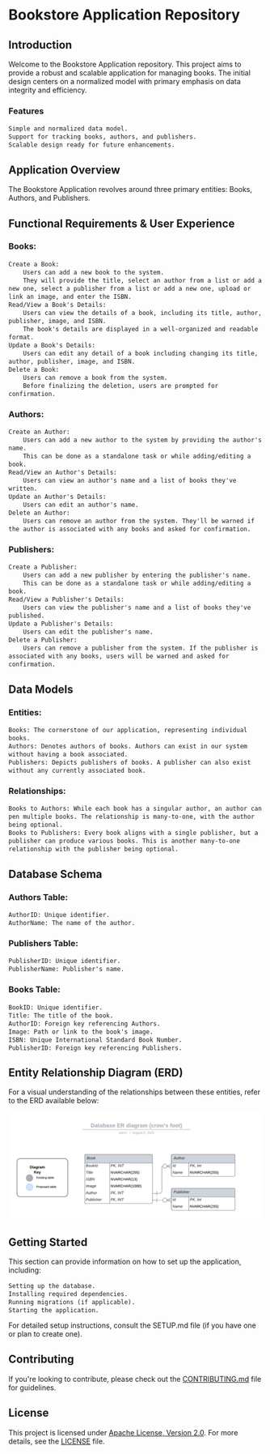 # Bookstore Application Repository
## Introduction

Welcome to the Bookstore Application repository. This project aims to provide a robust and scalable application for managing books. The initial design centers on a normalized model with primary emphasis on data integrity and efficiency.
### Features

    Simple and normalized data model.
    Support for tracking books, authors, and publishers.
    Scalable design ready for future enhancements.

## Application Overview

The Bookstore Application revolves around three primary entities: Books, Authors, and Publishers.

## Functional Requirements & User Experience
### Books:

    Create a Book:
        Users can add a new book to the system.
        They will provide the title, select an author from a list or add a new one, select a publisher from a list or add a new one, upload or link an image, and enter the ISBN.
    Read/View a Book's Details:
        Users can view the details of a book, including its title, author, publisher, image, and ISBN.
        The book's details are displayed in a well-organized and readable format.
    Update a Book's Details:
        Users can edit any detail of a book including changing its title, author, publisher, image, and ISBN.
    Delete a Book:
        Users can remove a book from the system.
        Before finalizing the deletion, users are prompted for confirmation.

### Authors:

    Create an Author:
        Users can add a new author to the system by providing the author's name.
        This can be done as a standalone task or while adding/editing a book.
    Read/View an Author's Details:
        Users can view an author's name and a list of books they've written.
    Update an Author's Details:
        Users can edit an author's name.
    Delete an Author:
        Users can remove an author from the system. They'll be warned if the author is associated with any books and asked for confirmation.

### Publishers:

    Create a Publisher:
        Users can add a new publisher by entering the publisher's name.
        This can be done as a standalone task or while adding/editing a book.
    Read/View a Publisher's Details:
        Users can view the publisher's name and a list of books they've published.
    Update a Publisher's Details:
        Users can edit the publisher's name.
    Delete a Publisher:
        Users can remove a publisher from the system. If the publisher is associated with any books, users will be warned and asked for confirmation.

## Data Models

### Entities:

    Books: The cornerstone of our application, representing individual books.
    Authors: Denotes authors of books. Authors can exist in our system without having a book associated.
    Publishers: Depicts publishers of books. A publisher can also exist without any currently associated book.

### Relationships:

    Books to Authors: While each book has a singular author, an author can pen multiple books. The relationship is many-to-one, with the author being optional.
    Books to Publishers: Every book aligns with a single publisher, but a publisher can produce various books. This is another many-to-one relationship with the publisher being optional.

## Database Schema
### Authors Table:

    AuthorID: Unique identifier.
    AuthorName: The name of the author.

### Publishers Table:

    PublisherID: Unique identifier.
    PublisherName: Publisher's name.

### Books Table:

    BookID: Unique identifier.
    Title: The title of the book.
    AuthorID: Foreign key referencing Authors.
    Image: Path or link to the book's image.
    ISBN: Unique International Standard Book Number.
    PublisherID: Foreign key referencing Publishers.

## Entity Relationship Diagram (ERD)

For a visual understanding of the relationships between these entities, refer to the ERD available below:

![Entity Relationship Diagram](docs/entity_relationship_diagram.jpeg)

## Getting Started

This section can provide information on how to set up the application, including:

    Setting up the database.
    Installing required dependencies.
    Running migrations (if applicable).
    Starting the application.

For detailed setup instructions, consult the SETUP.md file (if you have one or plan to create one).
## Contributing

If you're looking to contribute, please check out the [CONTRIBUTING.md](CONTRIBUTING.md) file for guidelines.
## License

This project is licensed under [Apache License, Version 2.0](https://www.apache.org/licenses/LICENSE-2.0). For more details, see the [LICENSE](LICENSE) file.